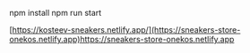 npm install 
npm run start

[https://kosteev-sneakers.netlify.app/](https://sneakers-store-onekos.netlify.app)https://sneakers-store-onekos.netlify.app
 
